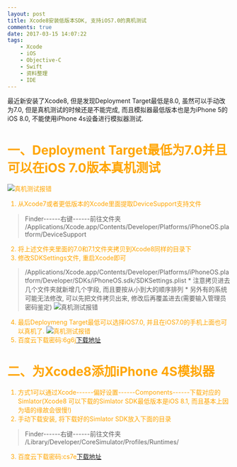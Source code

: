 ```yaml
---
layout: post
title: Xcode8安装低版本SDK, 支持iOS7.0的真机测试
comments: true
date: 2017-03-15 14:07:22
tags:
    - Xcode
    - iOS
    - Objective-C
    - Swift
    - 资料整理
    - IDE
---
```


最近新安装了Xcode8, 但是发现Deployment Target最低是8.0, 虽然可以手动改为7.0, 但是真机测试的时候还是不能完成, 而且模拟器最低版本也是为iPhone 5的 iOS 8.0, 不能使用iPhone 4s设备进行模拟器测试.

<!--more-->

# <font color=orange>一、Deployment Target最低为7.0并且可以在iOS 7.0版本真机测试
![真机测试报错](http://oak4eha4y.bkt.clouddn.com/Xcode8_iOS7.png)

1. 从Xcode7或者更低版本的Xcode里面提取DeviceSupport支持文件
>   Finder------右键------前往文件夹
    /Applications/Xcode.app/Contents/Developer/Platforms/iPhoneOS.platform/DeviceSupport
    
2. 将上述文件夹里面的7.0和7.1文件夹拷贝到Xcode8同样的目录下
3. 修改SDKSettings文件, 重启Xcode即可
>   /Applications/Xcode.app/Contents/Developer/Platforms/iPhoneOS.platform/Developer/SDKs/iPhoneOS.sdk/SDKSettings.plist
    * 注意拷贝进去几个文件夹就新增几个字段, 而且要按从小到大的顺序排列
    * 另外有的系统可能无法修改, 可以先把文件拷贝出来, 修改后再覆盖进去(需要输入管理员密码鉴定)
![真机测试报错](http://oak4eha4y.bkt.clouddn.com/SDKSetting.png)
4. 最后Deploymeng Target最低可以选择iOS7.0, 并且在iOS7.0的手机上面也可以真机了.
![真机测试报错](http://oak4eha4y.bkt.clouddn.com/DeploymentTarget_7.0.png)
5. 百度云下载密码:6g6j[下载地址](https://pan.baidu.com/s/1o7TJ6zw)

# <font color=orange>二、为Xcode8添加iPhone 4S模拟器
1. 方式1可以通过Xcode------偏好设置------Components------下载对应的Simlator(Xcode8 可以下载的Simlator SDK最低版本是iOS 8.1, 而且基本上因为墙的缘故会很慢!)
2. 手动下载安装, 将下载好的Simlator SDK放入下面的目录
>   Finder------右键------前往文件夹
    /Library/Developer/CoreSimulator/Profiles/Runtimes/
3. 百度云下载密码:cs7e[下载地址](https://pan.baidu.com/s/1gf7Tzs3)

